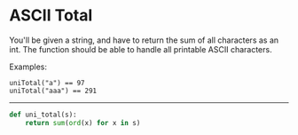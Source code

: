 # ASCII Total

You'll be given a string, and have to return the sum of all characters as an int. The function should be able to handle all printable ASCII characters.

Examples:

```
uniTotal("a") == 97
uniTotal("aaa") == 291
```

---

```py
def uni_total(s):
    return sum(ord(x) for x in s)
```
